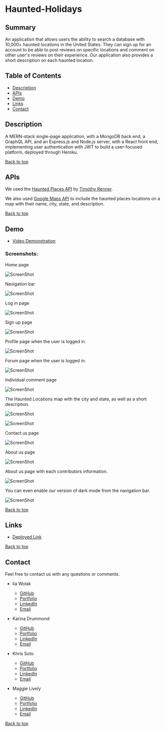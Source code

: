 # Haunted-Holidays

## Summary 

An application that allows users the ability to search a database with 10,000+ haunted locations in the United States. They can sign up for an account to be able to post reviews on specific locations and comment on other user's reviews on their experience. Our application also provides a short description on each haunted location.

## Table of Contents 
- [Description](#description)
- [APIs](#apis)
- [Demo](#demo)
- [Links](#links)
- [Contact](#contact)

## Description

A MERN-stack single-page application, with a MongoDB back end, a GraphQL API, and an Express.js and Node.js server, with a React front end, implementing user authentication with JWT to build a user-focused platform, deployed through Heroku.

[Back to top](#haunted-holidays)

## APIs

We used the [Haunted Places API](https://data.world/timothyrenner/haunted-places) by [Timothy Renner](https://data.world/timothyrenner).

We also used [Google Maps API](https://mapsplatform.google.com/) to include the haunted places locations on a map with their name, city, state, and description.

[Back to top](#haunted-holidays)

## Demo

- [Video Demonstration](https://drive.google.com/file/d/1TSjczzJJN7sp5YxQMp9wt89jxUyxhULM/view)

### Screenshots:

Home page

![ScreenShot](/Haunted-Holidays/client/src/assets/img/screenshots/homepg.png)

Navigation bar

![ScreenShot](/Haunted-Holidays/client/src/assets/img/screenshots/darkmodenavbar1.png)

Log in page

![ScreenShot](/Haunted-Holidays/client/src/assets/img/screenshots/loginpg.png)

Sign up page

![ScreenShot](/Haunted-Holidays/client/src/assets/img/screenshots/signuppg.png)

Profile page when the user is logged in.

![ScreenShot](/Haunted-Holidays/client/src/assets/img/screenshots/profilepg.png)

Forum page when the user is logged in.

![ScreenShot](/Haunted-Holidays/client/src/assets/img/screenshots/forumpg.png)

Individual comment page

![ScreenShot](/Haunted-Holidays/client/src/assets/img/screenshots/individualcommentpg.png)

The Haunted Locations map with the city and state, as well as a short description.

![ScreenShot](/Haunted-Holidays/client/src/assets/img/screenshots/hauntedlocationpg1.png)


![ScreenShot](/Haunted-Holidays/client/src/assets/img/screenshots/hauntedlocationpg2.png)

Contact us page

![ScreenShot](/Haunted-Holidays/client/src/assets/img/screenshots/contactuspg.png)

About us page

![ScreenShot](/Haunted-Holidays/client/src/assets/img/screenshots/aboutuspg.png)

About us page with each contributors information.

![ScreenShot](/Haunted-Holidays/client/src/assets/img/screenshots/aboutuspg2.png)

You can even enable our version of dark mode from the navigation bar.

![ScreenShot](/Haunted-Holidays/client/src/assets/img/screenshots/darkmodenavbar2.png)

[Back to top](#haunted-holidays)

## Links

- [Deployed Link](https://boiling-ridge-27905.herokuapp.com/)

[Back to top](#haunted-holidays)

## Contact

Feel free to contact us with any questions or comments.

- Iia Wolak
    - [GitHub](https://github.com/wolaki96)
    - [Portfolio](https://wolaki96.github.io/Iia_Wolak_React_Portfolio/)
    - [LinkedIn](https://www.linkedin.com/in/iia-wolak-466b63252/)
    - [Email](mailto:wolaki96@gmail.com)

- Karina Drummond
    - [GitHub](https://github.com/kdrummond528)
    - [Portfolio](https://kdrummond528.github.io/React_Portfolio/)
    - [LinkedIn](https://www.linkedin.com/in/karinadrummond/)
    - [Email](mailto:k.drummond528@gmail.com)

- Khris Soto
    - [GitHub](https://github.com/ksoto18)
    - [Portfolio](https://ksoto18.github.io/Portfolio-React/)
    - [LinkedIn](https://www.linkedin.com/in/khristel-soto-9468a6259/)
    - [Email](mailto:khris.soto@live.com)

- Maggie Lively
    - [GitHub](https://github.com/mmllively)
    - [Portfolio](https://mmllively.github.io/portfolio_react/)
    - [LinkedIn](https://www.linkedin.com/in/maggie-lively-359893120/)
    - [Email](mailto:maggie.lively@gmail.com)

[Back to top](#haunted-holidays)

